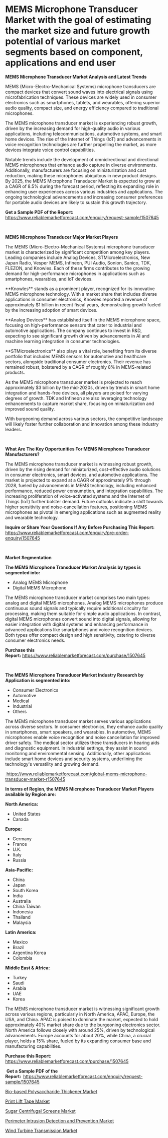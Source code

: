<p><h1>MEMS Microphone Transducer Market with the goal of estimating the market size and future growth potential of various market segments based on component, applications and end user</h1></p><p><strong>MEMS Microphone Transducer Market Analysis and Latest Trends</strong></p>
<p><p>MEMS (Micro-Electro-Mechanical Systems) microphone transducers are compact devices that convert sound waves into electrical signals using microfabrication techniques. These devices are widely used in consumer electronics such as smartphones, tablets, and wearables, offering superior audio quality, compact size, and energy efficiency compared to traditional microphones.</p><p>The MEMS microphone transducer market is experiencing robust growth, driven by the increasing demand for high-quality audio in various applications, including telecommunications, automotive systems, and smart home devices. The rise of the Internet of Things (IoT) and advancements in voice recognition technologies are further propelling the market, as more devices integrate voice control capabilities. </p><p>Notable trends include the development of omnidirectional and directional MEMS microphones that enhance audio capture in diverse environments. Additionally, manufacturers are focusing on miniaturization and cost reduction, making these microphones ubiquitous in new product designs. By 2025, the MEMS Microphone Transducer Market is expected to grow at a CAGR of 8.5% during the forecast period, reflecting its expanding role in enhancing user experiences across various industries and applications. The ongoing technological advancements and increasing consumer preferences for portable audio devices are likely to sustain this growth trajectory.</p></p>
<p><strong>Get a Sample PDF of the Report:&nbsp;</strong> <a href="https://www.reliablemarketforecast.com/enquiry/request-sample/1507645?utm_campaign=1167&utm_medium=2&utm_source=Github&utm_content=ia&utm_term=07122024&utm_id=mems-microphone-transducer">https://www.reliablemarketforecast.com/enquiry/request-sample/1507645</a></p>
<p>&nbsp;</p>
<p><strong>MEMS Microphone Transducer Major Market Players</strong></p>
<p><p>The MEMS (Micro-Electro-Mechanical Systems) microphone transducer market is characterized by significant competition among key players. Leading companies include Analog Devices, STMicroelectronics, New Japan Radio, Vesper MEMS, Infineon, PUI Audio, Sonion, Sanico, TDK, FLEZON, and Knowles. Each of these firms contributes to the growing demand for high-performance microphones in applications such as smartphones, wearables, and IoT devices.</p><p>**Knowles** stands as a prominent player, recognized for its innovative MEMS microphone technology. With a market share that includes diverse applications in consumer electronics, Knowles reported a revenue of approximately $1 billion in recent fiscal years, demonstrating growth fueled by the increasing adoption of smart devices.</p><p>**Analog Devices** has established itself in the MEMS microphone space, focusing on high-performance sensors that cater to industrial and automotive applications. The company continues to invest in R&D, expecting to see significant growth driven by advancements in AI and machine learning integration in consumer technologies.</p><p>**STMicroelectronics** also plays a vital role, benefiting from its diverse portfolio that includes MEMS sensors for automotive and healthcare sectors, alongside traditional consumer electronics. Their revenue has remained robust, bolstered by a CAGR of roughly 8% in MEMS-related products.</p><p>As the MEMS microphone transducer market is projected to reach approximately $3 billion by the mid-2020s, driven by trends in smart home integration and hands-free devices, all players are poised for varying degrees of growth. TDK and Infineon are also leveraging technology enhancements to capture market share, focusing on miniaturization and improved sound quality. </p><p>With burgeoning demand across various sectors, the competitive landscape will likely foster further collaboration and innovation among these industry leaders.</p></p>
<p>&nbsp;</p>
<p><strong>What Are The Key Opportunities For MEMS Microphone Transducer Manufacturers?</strong></p>
<p><p>The MEMS microphone transducer market is witnessing robust growth, driven by the rising demand for miniaturized, cost-effective audio solutions in consumer electronics, smart devices, and automotive applications. The market is projected to expand at a CAGR of approximately 9% through 2028, fueled by advancements in MEMS technology, including enhanced performance, reduced power consumption, and integration capabilities. The increasing proliferation of voice-activated systems and the Internet of Things (IoT) further bolster demand. Future outlooks indicate a shift towards higher sensitivity and noise-cancellation features, positioning MEMS microphones as pivotal in emerging applications such as augmented reality and wearable technology.</p></p>
<p><strong>Inquire or Share Your Questions If Any Before Purchasing This Report:</strong> <a href="https://www.reliablemarketforecast.com/enquiry/pre-order-enquiry/1507645?utm_campaign=1167&utm_medium=2&utm_source=Github&utm_content=ia&utm_term=07122024&utm_id=mems-microphone-transducer">https://www.reliablemarketforecast.com/enquiry/pre-order-enquiry/1507645</a></p>
<p>&nbsp;</p>
<p><strong>Market Segmentation</strong></p>
<p><strong>The MEMS Microphone Transducer Market Analysis by types is segmented into:</strong></p>
<p><ul><li>Analog MEMS Microphone</li><li>Digital MEMS Microphone</li></ul></p>
<p><p>The MEMS microphone transducer market comprises two main types: analog and digital MEMS microphones. Analog MEMS microphones produce continuous sound signals and typically require additional circuitry for processing, making them suitable for simple audio applications. In contrast, digital MEMS microphones convert sound into digital signals, allowing for easier integration with digital systems and enhancing performance in advanced applications like smartphones and voice recognition devices. Both types offer compact design and high sensitivity, catering to diverse consumer electronics needs.</p></p>
<p><strong>Purchase this Report:&nbsp;</strong><a href="https://www.reliablemarketforecast.com/purchase/1507645?utm_campaign=1167&utm_medium=2&utm_source=Github&utm_content=ia&utm_term=07122024&utm_id=mems-microphone-transducer">https://www.reliablemarketforecast.com/purchase/1507645</a></p>
<p>&nbsp;</p>
<p><strong>The MEMS Microphone Transducer Market Industry Research by Application is segmented into:</strong></p>
<p><ul><li>Consumer Electronics</li><li>Automotive</li><li>Medical</li><li>Industrial</li><li>Others</li></ul></p>
<p><p>The MEMS microphone transducer market serves various applications across diverse sectors. In consumer electronics, they enhance audio quality in smartphones, smart speakers, and wearables. In automotive, MEMS microphones enable voice recognition and noise cancellation for improved driver safety. The medical sector utilizes these transducers in hearing aids and diagnostic equipment. In industrial settings, they assist in sound monitoring and environmental sensing. Additionally, other applications include smart home devices and security systems, underlining the technology's versatility and growing demand.</p></p>
<p><a href="https://www.reliablemarketforecast.com/global-mems-microphone-transducer-market-r1507645?utm_campaign=1167&utm_medium=2&utm_source=Github&utm_content=ia&utm_term=07122024&utm_id=mems-microphone-transducer">&nbsp;https://www.reliablemarketforecast.com/global-mems-microphone-transducer-market-r1507645</a></p>
<p><strong>In terms of Region, the MEMS Microphone Transducer Market Players available by Region are:</strong></p>
<p>
    <p> <strong> North America: </strong>
        <ul>
            <li>United States</li>
            <li>Canada</li>
        </ul>
        </p> 
    <p> <strong> Europe: </strong>
        <ul>
            <li>Germany</li>
            <li>France</li>
            <li>U.K.</li>
            <li>Italy</li>
            <li>Russia</li>
        </ul>
        </p> 
    <p> <strong> Asia-Pacific: </strong>
        <ul>
            <li>China</li>
            <li>Japan</li>
            <li>South Korea</li>
            <li>India</li>
            <li>Australia</li>
            <li>China Taiwan</li>
            <li>Indonesia</li>
            <li>Thailand</li>
            <li>Malaysia</li>
        </ul>
        </p> 
    <p> <strong> Latin America: </strong>
        <ul>
            <li>Mexico</li>
            <li>Brazil</li>
            <li>Argentina Korea</li>
            <li>Colombia</li>
        </ul>
        </p> 
    <p> <strong> Middle East & Africa: </strong>
        <ul>
            <li>Turkey</li>
            <li>Saudi</li>
            <li>Arabia</li>
            <li>UAE</li>
            <li>Korea</li>
        </ul>
    </p>
    </p>
<p><p>The MEMS microphone transducer market is witnessing significant growth across various regions, particularly in North America, APAC, Europe, the USA, and China. APAC is poised to dominate the market, expected to hold approximately 40% market share due to the burgeoning electronics sector. North America follows closely with around 25%, driven by technological advancements. Europe accounts for about 20%, while China, a crucial player, holds a 15% share, fueled by its expanding consumer base and manufacturing capabilities.</p></p>
<p><strong>Purchase this Report: </strong><a href="https://www.reliablemarketforecast.com/purchase/1507645?utm_campaign=1167&utm_medium=2&utm_source=Github&utm_content=ia&utm_term=07122024&utm_id=mems-microphone-transducer">https://www.reliablemarketforecast.com/purchase/1507645</a></p>
<p>&nbsp;<strong>Get a Sample PDF of the Report:&nbsp;&nbsp;</strong><a href="https://www.reliablemarketforecast.com/enquiry/request-sample/1507645?utm_campaign=1167&utm_medium=2&utm_source=Github&utm_content=ia&utm_term=07122024&utm_id=mems-microphone-transducer">https://www.reliablemarketforecast.com/enquiry/request-sample/1507645</a></p>
<p><strong></strong></p>
<p><p><a href="https://issuu.com/reportprime-2/docs/bio-based-polysaccharide-thickener-market-size-203?utm_campaign=1167&utm_medium=2&utm_source=Github&utm_content=ia&utm_term=07122024&utm_id=mems-microphone-transducer">Bio-based Polysaccharide Thickener Market</a></p><p><a href="https://github.com/mabutironaldo/Market-Research-Report-List-6/blob/main/print-lift-tape-market.md?utm_campaign=1167&utm_medium=2&utm_source=Github&utm_content=ia&utm_term=07122024&utm_id=mems-microphone-transducer">Print Lift Tape Market</a></p><p><a href="https://www.linkedin.com/pulse/market-revenue-growth-forecast-sugar-centrifugal-screens-sgmse?utm_campaign=1167&utm_medium=2&utm_source=Github&utm_content=ia&utm_term=07122024&utm_id=mems-microphone-transducer">Sugar Centrifugal Screens Market</a></p><p><a href="https://www.linkedin.com/pulse/perimeter-intrusion-detection-prevention-market-report-74qee?utm_campaign=1167&utm_medium=2&utm_source=Github&utm_content=ia&utm_term=07122024&utm_id=mems-microphone-transducer">Perimeter Intrusion Detection and Prevention Market</a></p><p><a href="https://issuu.com/reportprime-2/docs/wind-turbine-transmission-market-size-2030.pptx?utm_campaign=1167&utm_medium=2&utm_source=Github&utm_content=ia&utm_term=07122024&utm_id=mems-microphone-transducer">Wind Turbine Transmission Market</a></p></p>